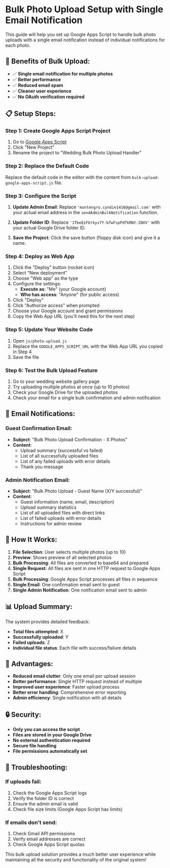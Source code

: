 # Bulk Photo Upload Setup with Single Email Notification

This guide will help you set up Google Apps Script to handle bulk photo uploads with a single email notification instead of individual notifications for each photo.

## 🚀 Benefits of Bulk Upload:

- ✅ **Single email notification for multiple photos**
- ✅ **Better performance**
- ✅ **Reduced email spam**
- ✅ **Cleaner user experience**
- ✅ **No OAuth verification required**

## 📋 Setup Steps:

### Step 1: Create Google Apps Script Project

1. Go to [Google Apps Script](https://script.google.com/)
2. Click "New Project"
3. Rename the project to "Wedding Bulk Photo Upload Handler"

### Step 2: Replace the Default Code

Replace the default code in the editor with the content from `bulk-upload-google-apps-script.js` file.

### Step 3: Configure the Script

1. **Update Admin Email**: Replace `'montengro.cyndie1416@gmail.com'` with your actual email address in the `sendAdminBulkNotification` function.

2. **Update Folder ID**: Replace `'1TbeQiFUrkyv7Y-bfwFspPdTkRNY-INXV'` with your actual Google Drive folder ID.

3. **Save the Project**: Click the save button (floppy disk icon) and give it a name.

### Step 4: Deploy as Web App

1. Click the "Deploy" button (rocket icon)
2. Select "New deployment"
3. Choose "Web app" as the type
4. Configure the settings:
   - **Execute as**: "Me" (your Google account)
   - **Who has access**: "Anyone" (for public access)
5. Click "Deploy"
6. Click "Authorize access" when prompted
7. Choose your Google account and grant permissions
8. Copy the Web App URL (you'll need this for the next step)

### Step 5: Update Your Website Code

1. Open `js/photo-upload.js`
2. Replace the `GOOGLE_APPS_SCRIPT_URL` with the Web App URL you copied in Step 4
3. Save the file

### Step 6: Test the Bulk Upload Feature

1. Go to your wedding website gallery page
2. Try uploading multiple photos at once (up to 10 photos)
3. Check your Google Drive for the uploaded photos
4. Check your email for a single bulk confirmation and admin notification

## 📧 Email Notifications:

### Guest Confirmation Email:
- **Subject**: "Bulk Photo Upload Confirmation - X Photos"
- **Content**: 
  - Upload summary (successful vs failed)
  - List of all successfully uploaded files
  - List of any failed uploads with error details
  - Thank you message

### Admin Notification Email:
- **Subject**: "Bulk Photo Upload - Guest Name (X/Y successful)"
- **Content**:
  - Guest information (name, email, description)
  - Upload summary statistics
  - List of all uploaded files with direct links
  - List of failed uploads with error details
  - Instructions for admin review

## 🔧 How It Works:

1. **File Selection**: User selects multiple photos (up to 10)
2. **Preview**: Shows preview of all selected photos
3. **Bulk Processing**: All files are converted to base64 and prepared
4. **Single Request**: All files are sent in one HTTP request to Google Apps Script
5. **Bulk Processing**: Google Apps Script processes all files in sequence
6. **Single Email**: One confirmation email sent to guest
7. **Single Admin Notification**: One notification email sent to admin

## 📊 Upload Summary:

The system provides detailed feedback:
- **Total files attempted**: X
- **Successfully uploaded**: Y
- **Failed uploads**: Z
- **Individual file status**: Each file with success/failure details

## 🎯 Advantages:

- **Reduced email clutter**: Only one email per upload session
- **Better performance**: Single HTTP request instead of multiple
- **Improved user experience**: Faster upload process
- **Better error handling**: Comprehensive error reporting
- **Admin efficiency**: Single notification with all details

## 🔒 Security:

- **Only you can access the script**
- **Files are stored in your Google Drive**
- **No external authentication required**
- **Secure file handling**
- **File permissions automatically set**

## 🚨 Troubleshooting:

### If uploads fail:
1. Check the Google Apps Script logs
2. Verify the folder ID is correct
3. Ensure the admin email is valid
4. Check file size limits (Google Apps Script has limits)

### If emails don't send:
1. Check Gmail API permissions
2. Verify email addresses are correct
3. Check Google Apps Script quotas

This bulk upload solution provides a much better user experience while maintaining all the security and functionality of the original system! 